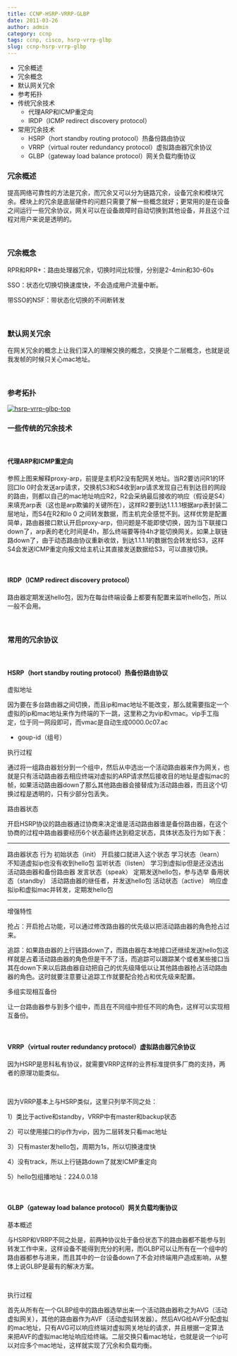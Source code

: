 ```yaml
---
title: CCNP-HSRP-VRRP-GLBP
date: 2011-03-26
author: admin
category: ccnp
tags: ccnp, cisco, hsrp-vrrp-glbp
slug: ccnp-hsrp-vrrp-glbp
---
```


-   冗余概述
-   冗余概念
-   默认网关冗余
-   参考拓扑
-   传统冗余技术
    -   代理ARP和ICMP重定向
    -   IRDP（ICMP redirect discovery protocol）
-   常用冗余技术
    -   HSRP（hort standby routing protocol）热备份路由协议
    -   VRRP（virtual router redundancy protocol）虚拟路由器冗余协议
    -   GLBP（gateway load balance protocol）网关负载均衡协议

### 冗余概述

提高网络可靠性的方法是冗余，而冗余又可以分为链路冗余，设备冗余和模块冗余。模块上的冗余是底层硬件的问题只需要了解一些概念就好；更常用的是在设备之间运行一些冗余协议，网关可以在设备故障时自动切换到其他设备，并且这个过程对用户来说是透明的。

 

### 冗余概念

RPR和RPR+：路由处理器冗余，切换时间比较慢，分别是2-4min和30-60s

SSO：状态化切换切换速度快，不会造成用户流量中断。

带SSO的NSF：带状态化切换的不间断转发

 

### 默认网关冗余

在网关冗余的概念上让我们深入的理解交换的概念，交换是个二层概念，也就是说我发帧的时候只关心mac地址。

 

### 参考拓扑

[![hsrp-vrrp-glbp-top](/wp-content/uploads/2011/03/hsrp-vrrp-glbp-top.jpg "hsrp-vrrp-glbp-top")](/wp-content/uploads/2011/03/hsrp-vrrp-glbp-top.jpg)

### 一些传统的冗余技术

 

#### 代理ARP和ICMP重定向

参照上图来解释proxy-arp，前提是主机R2没有配网关地址。当R2要访问R1的环回口lo
0时会发送arp请求，交换机S3和S4收到arp请求发现自己有到达目的网段的路由，则都以自己的mac地址响应R2，R2会采纳最后接收的响应（假设是S4）来填充arp表（这也是arp欺骗的关键所在），这样R2要到达1.1.1.1根据arp表封装二层地址，而S4在R2和lo
0
之间转发数据，而主机完全感觉不到。这样优势是配置简单，路由器接口默认开启proxy-arp，但问题是不能即使切换，因为当下联接口down了，arp表的老化时间是4h，那么终端要等待4h才能切换网关。如果上联链路down了，由于动态路由协议重新收敛，到达1.1.1.1的数据包会转发给S3，这样S4会发送ICMP重定向报文给主机让其直接发送数据给S3，可以直接切换。

 

#### IRDP（ICMP redirect discovery protocol）

路由器定期发送hello包，因为在每台终端设备上都要有配置来监听hello包，所以一般不会用。

 

### 常用的冗余协议

 

#### HSRP（hort standby routing protocol）热备份路由协议

虚拟地址

因为要在多台路由器之间切换，而且ip和mac地址不能改变，那么就需要指定一个虚拟的ip和mac地址来作为终端的下一跳，这里称之为vip和vmac。vip手工指定，位于同一网段即可，而vmac是自动生成0000.0c07.ac
+ goup-id（组号）

执行过程

通过将一组路由器划分到一个组中，然后从中选出一个活动路由器来作为网关，也就是只有活动路由器去相应终端对虚拟的ARP请求然后接收目的地址是虚拟mac的帧，如果活动路由器down了那么其他路由器会接替成为活动路由器，而且这个切换过程是透明的，只有少部分包丢失。

路由器状态

开启HSRP协议的路由器通过协商来决定谁是活动路由器谁是备份路由器，在这个协商的过程中路由器要经历6个状态最终达到稳定状态，具体状态及行为如下表：

  --------------------- ------------------------------------------------
  路由器状态            行为
  初始状态（init）      开启接口就进入这个状态
  学习状态（learn）     不知道虚拟ip也没有收到hello包
  监听状态（listen）    学习到虚拟ip但是还没选出活动路由器和备份路由器
  发言状态（speak）     定期发送hello包，参与选举
  备用状态（standby）   活动路由器的继任者，并发送hello包
  活动状态（active）    响应虚拟ip和虚拟mac并转发，定期发hello包
  --------------------- ------------------------------------------------

增强特性

抢占：开启抢占功能，可以通过修改路由器的优先级以把活动路由器的角色抢占过来。

追踪：如果路由器的上行链路down了，而路由器在本地接口还继续发送hello包这样就是占着活动路由器的角色但是干不了活，而追踪可以跟踪某个或者某些接口当其在down下来以后路由器自动把自己的优先级降低以让其他路由器抢占活动路由器的角色。这时就要注意要让追踪工作就要配合抢占和优先级来配置。

多组实现相互备份

让一台路由器参与到多个组中，而且在不同组中担任不同的角色，这样可以实现相互备份。

 

#### VRRP（virtual router redundancy protocol）虚拟路由器冗余协议

因为HSRP是思科私有协议，就需要VRRP这样的业界标准提供多厂商的支持，两者的原理功能类似。

 

因为VRRP基本上与HSRP类似，这里只列举不同之处：

1）类比于active和standby，VRRP中有master和backup状态

2）可以使用接口的ip作为vip，因为二层转发只看mac地址

3）只有master发hello包，周期为1s，所以切换速度快

4）没有track，所以上行链路down了就发ICMP重定向

5）hello包组播地址：224.0.0.18

 

#### GLBP（gateway load balance protocol）网关负载均衡协议

基本概述

与HSRP和VRRP不同之处是，前两种协议处于备份状态下的路由器都不能参与到转发工作中来，这样设备不能得到充分的利用，而GLBP可以让所有在一个组中的路由器都参与进来，而且其中的一台设备down了不会对终端用户造成影响，从整体上说GLBP是最有的解决方案。

 

执行过程

首先从所有在一个GLBP组中的路由器选举出来一个活动路由器称之为AVG（活动虚拟网关），其他的路由器作为AVF（活动虚拟转发器）。然后AVG给AVF分配虚拟的mac地址，只有AVG可以响应终端对虚拟网关地址的请求，并且根据一定算法来把AVF的虚拟mac地址响应给终端。二层交换只看mac地址，也就是说一个ip可以对应多个mac地址，这样就实现了冗余和负载均衡。

 
